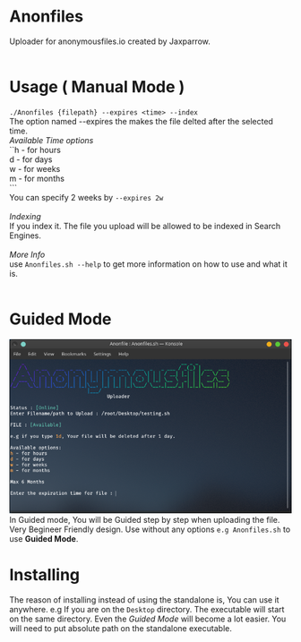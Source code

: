 # Anonfiles
Uploader for anonymousfiles.io created by Jaxparrow.<br><br>

# Usage ( Manual Mode )
`./Anonfiles {filepath} --expires <time> --index`
<br>The option named --expires the makes the file delted after the selected time.<br>
*Available Time options*<br>
``h - for hours<br>
d - for days<br>
w - for weeks<br>
m - for months<br>```
<br>
You can specify 2 weeks by `--expires 2w` <br><br>
*Indexing*<br>
If you index it. The file you upload will be allowed to be indexed in Search Engines.<br><br>
*More Info*<br>
use `Anonfiles.sh --help` to get more information on how to use and what it is.<br><br>
# Guided Mode
![Guided Mode](/images/gmode.png)
In Guided mode, You will be Guided step by step when uploading the file. Very Begineer Friendly design.
Use without any options `e.g Anonfiles.sh` to use **Guided Mode**.<br>

# Installing
The reason of installing instead of using the standalone is, You can use it anywhere. e.g If you are on the `Desktop` directory. The executable will start on the same directory. Even the *Guided Mode* will become a lot easier. You will need to put absolute path on the standalone executable.
